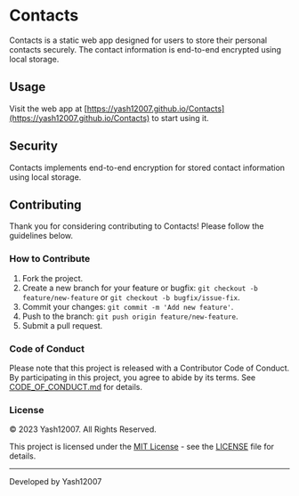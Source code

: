 # Contacts

Contacts is a static web app designed for users to store their personal contacts securely. The contact information is end-to-end encrypted using local storage.

## Usage

Visit the web app at [https://yash12007.github.io/Contacts](https://yash12007.github.io/Contacts) to start using it.

## Security

Contacts implements end-to-end encryption for stored contact information using local storage.

## Contributing

Thank you for considering contributing to Contacts! Please follow the guidelines below.

### How to Contribute

1. Fork the project.
2. Create a new branch for your feature or bugfix: `git checkout -b feature/new-feature` or `git checkout -b bugfix/issue-fix`.
3. Commit your changes: `git commit -m 'Add new feature'`.
4. Push to the branch: `git push origin feature/new-feature`.
5. Submit a pull request.

### Code of Conduct

Please note that this project is released with a Contributor Code of Conduct. By participating in this project, you agree to abide by its terms. See [CODE_OF_CONDUCT.md](CODE_OF_CONDUCT.md) for details.

### License

&copy; 2023 Yash12007. All Rights Reserved.

This project is licensed under the [MIT License](LICENSE) - see the [LICENSE](LICENSE) file for details.

---

Developed by Yash12007
